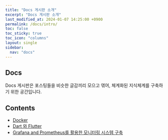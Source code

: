 ```yaml
---
title: "Docs 게시판 소개"
excerpt: "Docs 게시판 소개"
last_modified_at: 2024-01-07 14:25:00 +0900
permalink: /docs/intro/
toc: false
toc_sticky: true
toc_icon: "columns"
layout: single
sidebar:
  nav: "docs"
---
```


## Docs  

Docs 게시판은 포스팅들을 비슷한 글감끼리 모으고 엮어, 체계화된 지식체계를 구축하기 위한 공간입니다.  

## Contents

- [Docker](https://whdrns2013.github.io/docs/docker/intro/)  
- [Dart 와 Flutter](https://whdrns2013.github.io/docs/dart_and_flutter/intro)  
- [Grafana and Prometheus를 활용한 모니터링 시스템 구축](https://whdrns2013.github.io/docs/grafana_and_prometheus/intro)  
